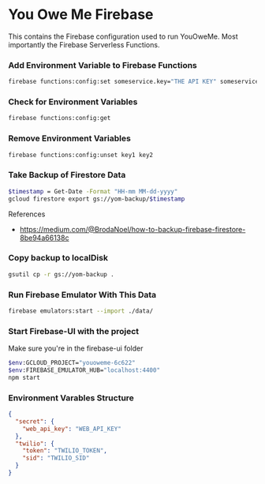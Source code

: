 # You Owe Me Firebase

This contains the Firebase configuration used to run YouOweMe.
Most importantly the Firebase Serverless Functions.

### Add Environment Variable to Firebase Functions

```bash
firebase functions:config:set someservice.key="THE API KEY" someservice.id="THE CLIENT ID"
```

### Check for Environment Variables

```bash
firebase functions:config:get
```

### Remove Environment Variables

```bash
firebase functions:config:unset key1 key2
```

### Take Backup of Firestore Data

```bash
$timestamp = Get-Date -Format "HH-mm MM-dd-yyyy"
gcloud firestore export gs://yom-backup/$timestamp
```

References

- https://medium.com/@BrodaNoel/how-to-backup-firebase-firestore-8be94a66138c

### Copy backup to localDisk

```bash
gsutil cp -r gs://yom-backup .
```

### Run Firebase Emulator With This Data

```bash
firebase emulators:start --import ./data/
```

### Start Firebase-UI with the project

Make sure you're in the firebase-ui folder

```bash
$env:GCLOUD_PROJECT="youoweme-6c622"
$env:FIREBASE_EMULATOR_HUB="localhost:4400"
npm start
```

### Environment Varables Structure

```json
{
  "secret": {
    "web_api_key": "WEB_API_KEY"
  },
  "twilio": {
    "token": "TWILIO_TOKEN",
    "sid": "TWILIO_SID"
  }
}
```
